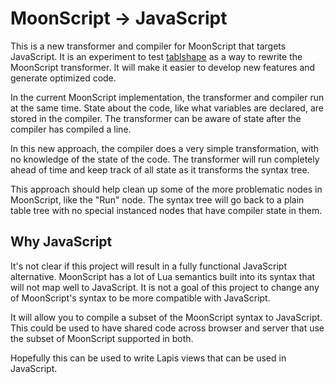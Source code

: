 
# MoonScript -> JavaScript

This is a new transformer and compiler for MoonScript that targets JavaScript.
It is an experiment to test [tablshape]() as a way to rewrite the MoonScript
transformer. It will make it easier to develop new features and generate
optimized code.

In the current MoonScript implementation, the transformer and compiler run at
the same time. State about the code, like what variables are declared, are
stored in the compiler. The transformer can be aware of state after the compiler
has compiled a line.

In this new approach, the compiler does a very simple transformation, with no
knowledge of the state of the code. The transformer will run completely ahead
of time and keep track of all state as it transforms the syntax tree.

This approach should help clean up some of the more problematic nodes in
MoonScript, like the "Run" node. The syntax tree will go back to a plain table
tree with no special instanced nodes that have compiler state in them.

## Why JavaScript

It's not clear if this project will result in a fully functional JavaScript
alternative. MoonScript has a lot of Lua semantics built into its syntax that
will not map well to JavaScript. It is not a goal of this project to change any
of MoonScript's syntax to be more compatible with JavaScript.

It will allow you to compile a subset of the MoonScript syntax to JavaScript.
This could be used to have shared code across browser and server that use the
subset of MoonScript supported in both.

Hopefully this can be used to write Lapis views that can be used in JavaScript.
